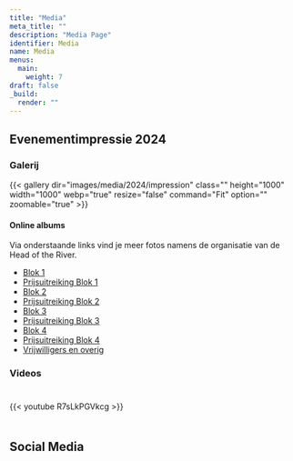```yaml
---
title: "Media"
meta_title: ""
description: "Media Page"
identifier: Media
name: Media
menus: 
  main:
    weight: 7
draft: false
_build:
  render: ""
---
```

## Evenementimpressie 2024

### Galerij

{{< gallery dir="images/media/2024/impression" class="" height="1000" width="1000"  webp="true" resize="false" command="Fit" option="" zoomable="true" >}}

#### Online albums
Via onderstaande links vind je meer fotos namens de organisatie van de Head of the River.
- [Blok 1](https://photos.app.goo.gl/Usu1cb7U44cheYoZ9)
- [Prijsuitreiking Blok 1](https://photos.app.goo.gl/jeovvGtwSJBTNstv5)
- [Blok 2](https://photos.app.goo.gl/Mvpkhr2gwu6YLMyG6)
- [Prijsuitreiking Blok 2](https://photos.app.goo.gl/yvYkTewPpnqTyqLTA)
- [Blok 3](https://photos.app.goo.gl/U3ersELFu47G7QoD7)
- [Prijsuitreiking Blok 3](https://photos.app.goo.gl/9kzcwcsp9C7vFZYZ7)
- [Blok 4](https://photos.app.goo.gl/RKFFeUVMhSANP26L6)
- [Prijsuitreiking Blok 4](https://photos.app.goo.gl/NVAEeeKXWL4WYFvo9)
- [Vrijwilligers en overig](https://photos.app.goo.gl/e5dgNaSdGEarXvGK6)

### Videos
<div class="grid grid-cols-2 gap-4 rounded" style="margin-top:40px; margin-bottom:50px">
 {{< youtube R7sLkPGVkcg >}}
</div>

## Social Media
<script src="https://static.elfsight.com/platform/platform.js" data-use-service-core defer></script>
<div class="elfsight-app-791b1fa6-4ca9-4328-b0b3-96a2a136056d" data-elfsight-app-lazy></div>
